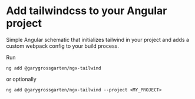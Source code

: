 # Add tailwindcss to your Angular project

 Simple Angular schematic that initializes tailwind in your project and adds a custom webpack config to your build process.

Run

`ng add @garygrossgarten/ngx-tailwind`

or optionally

`ng add @garygrossgarten/ngx-tailwind --project <MY_PROJECT>`
